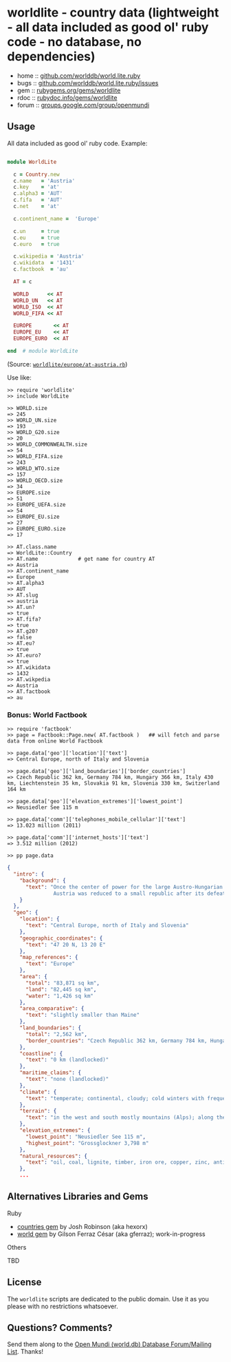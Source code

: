 # worldlite - country data (lightweight - all data included as good ol' ruby code - no database, no dependencies)

* home  :: [github.com/worlddb/world.lite.ruby](https://github.com/worlddb/world.lite.ruby)
* bugs  :: [github.com/worlddb/world.lite.ruby/issues](https://github.com/worlddb/world.lite.ruby/issues)
* gem   :: [rubygems.org/gems/worldlite](https://rubygems.org/gems/worldlite)
* rdoc  :: [rubydoc.info/gems/worldlite](http://rubydoc.info/gems/worldlite)
* forum :: [groups.google.com/group/openmundi](https://groups.google.com/group/openmundi)


## Usage

All data included as good ol' ruby code. Example:

```ruby

module WorldLite

  c = Country.new
  c.name   = 'Austria'
  c.key    = 'at'
  c.alpha3 = 'AUT'
  c.fifa   = 'AUT'
  c.net    = 'at'

  c.continent_name =  'Europe'

  c.un     = true
  c.eu     = true
  c.euro   = true

  c.wikipedia = 'Austria'
  c.wikidata  = '1431'
  c.factbook  = 'au'

  AT = c

  WORLD      << AT
  WORLD_UN   << AT
  WORLD_ISO  << AT
  WORLD_FIFA << AT

  EUROPE       << AT
  EUROPE_EU    << AT
  EUROPE_EURO  << AT

end  # module WorldLite
```

(Source: [`worldlite/europe/at-austria.rb`](lib/worldlite/europe/at-austria.rb))


Use like:

```
>> require 'worldlite'
>> include WorldLite

>> WORLD.size
=> 245
>> WORLD_UN.size
=> 193
>> WORLD_G20.size
=> 20
>> WORLD_COMMONWEALTH.size
=> 54
>> WORLD_FIFA.size
=> 243
>> WORLD_WTO.size
=> 157
>> WORLD_OECD.size
=> 34
>> EUROPE.size
=> 51
>> EUROPE_UEFA.size
=> 54
>> EUROPE_EU.size
=> 27
>> EUROPE_EURO.size
=> 17

>> AT.class.name
=> WorldLite::Country
>> AT.name             # get name for country AT
=> Austria
>> AT.continent_name
=> Europe
>> AT.alpha3
=> AUT
>> AT.slug
=> austria
>> AT.un?
=> true
>> AT.fifa?
=> true
>> AT.g20?
=> false
>> AT.eu?
=> true
>> AT.euro?
=> true
>> AT.wikidata
=> 1432
>> AT.wikpedia
=> Austria
>> AT.factbook
=> au
```

### Bonus: World Factbook

```
>> require 'factbook'
>> page = Factbook::Page.new( AT.factbook )   ## will fetch and parse data from online World Factbook

>> page.data['geo']['location']['text']
=> Central Europe, north of Italy and Slovenia

>> page.data['geo']['land_boundaries']['border_countries']
=> Czech Republic 362 km, Germany 784 km, Hungary 366 km, Italy 430 km, Liechtenstein 35 km, Slovakia 91 km, Slovenia 330 km, Switzerland 164 km

>> page.data['geo']['elevation_extremes']['lowest_point']
=> Neusiedler See 115 m

>> page.data['comm']['telephones_mobile_cellular']['text']
=> 13.023 million (2011)

>> page.data['comm']['internet_hosts']['text']
=> 3.512 million (2012)

>> pp page.data
```

```json
{
  "intro": {
    "background": {
      "text": "Once the center of power for the large Austro-Hungarian Empire,
               Austria was reduced to a small republic after its defeat in World War ..."
    }
  },
  "geo": {
    "location": {
      "text": "Central Europe, north of Italy and Slovenia"
    },
    "geographic_coordinates": {
      "text": "47 20 N, 13 20 E"
    },
    "map_references": {
      "text": "Europe"
    },
    "area": {
      "total": "83,871 sq km",
      "land": "82,445 sq km",
      "water": "1,426 sq km"
    },
    "area_comparative": {
      "text": "slightly smaller than Maine"
    },
    "land_boundaries": {
      "total": "2,562 km",
      "border_countries": "Czech Republic 362 km, Germany 784 km, Hungary 366 km, Italy 430 km, Liechtenstein 35 km, Slovakia 91 km, Slovenia 330 km, Switzerland 164 km"
    },
    "coastline": {
      "text": "0 km (landlocked)"
    },
    "maritime_claims": {
      "text": "none (landlocked)"
    },
    "climate": {
      "text": "temperate; continental, cloudy; cold winters with frequent rain and some snow in lowlands and snow in mountains; moderate summers with occasional showers"
    },
    "terrain": {
      "text": "in the west and south mostly mountains (Alps); along the eastern and northern margins mostly flat or gently sloping"
    },
    "elevation_extremes": {
      "lowest_point": "Neusiedler See 115 m",
      "highest_point": "Grossglockner 3,798 m"
    },
    "natural_resources": {
      "text": "oil, coal, lignite, timber, iron ore, copper, zinc, antimony, magnesite, tungsten, graphite, salt, hydropower"
    },
    ...
```


## Alternatives Libraries and Gems

Ruby

- [countries gem](https://github.com/hexorx/countries) by Josh Robinson (aka hexorx)
- [world gem](https://github.com/gferraz/world) by Gilson Ferraz César (aka gferraz); work-in-progress

Others

TBD


## License

The `worldlite` scripts are dedicated to the public domain.
Use it as you please with no restrictions whatsoever.


## Questions? Comments?

Send them along to the [Open Mundi (world.db) Database Forum/Mailing List](http://groups.google.com/group/openmundi).
Thanks!

